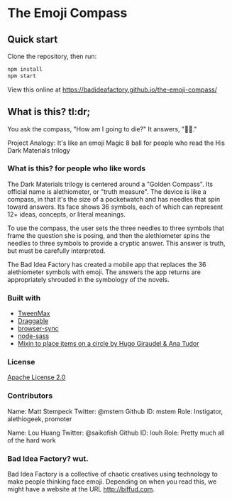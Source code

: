 # The Emoji Compass

## Quick start

Clone the repository, then run:

```sh
npm install
npm start
```

View this online at https://badideafactory.github.io/the-emoji-compass/

## What is this? tl:dr;

You ask the compass,
"How am I going to die?"
It answers, "🦉🍞."

Project Analogy: It's like an emoji Magic 8 ball for people who read the His Dark Materials trilogy

### What is this? for people who like words

The Dark Materials trilogy is centered around a "Golden Compass". Its official name is alethiometer, or "truth measure". The device is like a compass, in that it's the size of a pocketwatch and has needles that spin toward answers. Its face shows 36 symbols, each of which can represent 12+ ideas, concepts, or literal meanings. 

To use the compass, the user sets the three needles to three symbols that frame the question she is posing, and then the alethiometer spins the needles to three symbols to provide a cryptic answer. This answer is truth, but must be carefully interpreted. 

The Bad Idea Factory has created a mobile app that replaces the 36 alethiometer symbols with emoji. The answers the app returns are appropriately shrouded in the symbology of the novels.

### Built with
 * [TweenMax](https://cdnjs.cloudflare.com/ajax/libs/gsap/1.20.3/TweenMax.min.js)
 * [Draggable](https://cdnjs.cloudflare.com/ajax/libs/gsap/1.20.3/utils/Draggable.min.js)
 * [browser-sync](https://www.npmjs.com/package/browser-sync)
 * [node-sass](https://www.npmjs.com/package/node-sass-cli)
 * [Mixin to place items on a circle by Hugo Giraudel & Ana Tudor](https://css-tricks.com/snippets/sass/placing-items-circle/)

### License
[Apache License 2.0](https://www.apache.org/licenses/LICENSE-2.0)

### Contributors

Name: Matt Stempeck
Twitter: @mstem
Github ID: mstem
Role: Instigator, alethiogeek, promoter

Name: Lou Huang
Twitter: @saikofish
Github ID: louh
Role: Pretty much all of the hard work

### Bad Idea Factory? wut.

Bad Idea Factory is a collective of chaotic creatives using technology to make people thinking face emoji. Depending on when you read this, we might have a website at the URL http://biffud.com.

